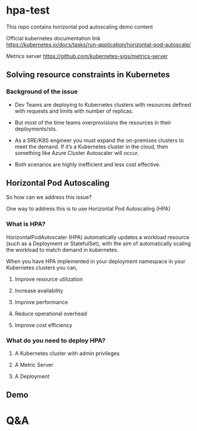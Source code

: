 # hpa-test
This repo contains horizontal pod autoscaling demo content

Official kubernetes documentation link  https://kubernetes.io/docs/tasks/run-application/horizontal-pod-autoscale/

Metrics server https://github.com/kubernetes-sigs/metrics-server 

## Solving resource constraints in Kubernetes

### Background of the issue

* Dev Teams are deploying to Kubernetes clusters with resources defined with requests and
limits with number of replicas.

* But most of the time teams overprovisions the resources in their deployments/sts.

* As a SRE/K8S engineer you must expand the on-premises clusters to meet the demand. If it’s a Kubernetes cluster in the cloud, then something like Azure Cluster Autoscaler will occur.

* Both scenarios are highly inefficient and less cost effective.

## Horizontal Pod Autoscaling

So how can we address this issue?

One way to address this is to use Horizontal Pod Autoscaling (HPA)

### What is HPA?

HorizontalPodAutoscaler (HPA) automatically updates a workload resource (such as a Deployment or StatefulSet), with the aim of automatically scaling the workload to match demand in kubernetes. 

When you have HPA implemented in your deployment namespace in your Kubernetes clusters you can,

1. Improve resource utilization

2. Increase availability

3. Improve performance

4. Reduce operational overhead

5. Improve cost efficiency

### What do you need to deploy HPA?

1. A Kubernetes cluster with admin privileges

2. A Metric Server

3. A Deployment

## Demo 

# Q&A
